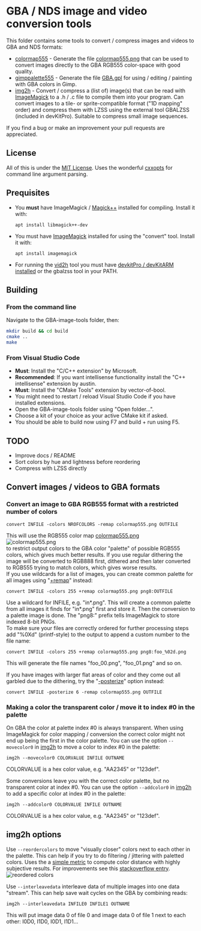 # GBA / NDS image and video conversion tools

This folder contains some tools to convert / compress images and videos to GBA and NDS formats:  

* [colormap555](colormap555.cpp) - Generate the file [colormap555.png](colormap555.png) that can be used to convert images directly to the GBA RGB555 color-space with good quality.
* [gimppalette555](gimppalette555.cpp) - Generate the file [GBA.gpl](GBA.gpl) for using / editing / painting with GBA colors in Gimp.
* [img2h](img2h.cpp) - Convert / compress a (list of) image(s) that can be read with [ImageMagick](https://imagemagick.org/index.php) to a .h / .c file to compile them into your program. Can convert images to a tile- or sprite-compatible format ("1D mapping" order) and compress them with LZSS using the external tool GBALZSS (included in devKitPro). Suitable to compress small image sequences.

If you find a bug or make an improvement your pull requests are appreciated.

## License

All of this is under the [MIT License](LICENSE). Uses the wonderful [cxxopts](https://github.com/jarro2783/cxxopts) for command line argument parsing.

## Prequisites

* You **must** have ImageMagick / [Magick++](https://imagemagick.org/script/magick++.php) installed for compiling. Install it with:

  ```apt install libmagick++-dev```

* You must have [ImageMagick](https://imagemagick.org/index.php) installed for using the "convert" tool. Install it with:

  ```apt install imagemagick```

* For running the [vid2h](vid2h.cpp) tool you must have [devkitPro / devKitARM](https://devkitpro.org) [installed](https://devkitpro.org/wiki/Getting_Started) or the gbalzss tool in your PATH.

## Building

### From the command line

Navigate to the GBA-image-tools folder, then:

```sh
mkdir build && cd build
cmake ..
make
```

### From Visual Studio Code

* **Must**: Install the "C/C++ extension" by Microsoft.
* **Recommended**: If you want intellisense functionality install the "C++ intellisense" extension by austin.
* **Must**: Install the "CMake Tools" extension by vector-of-bool.
* You might need to restart / reload Visual Studio Code if you have installed extensions.
* Open the GBA-image-tools folder using "Open folder...".
* Choose a kit of your choice as your active CMake kit if asked.
* You should be able to build now using F7 and build + run using F5.

## TODO

* Improve docs / README
* Sort colors by hue and lightness before reordering
* Compress with LZSS directly

## Convert images / videos to GBA formats

### Convert an image to GBA RGB555 format with a restricted number of colors

```convert INFILE -colors NROFCOLORS -remap colormap555.png OUTFILE```

This will use the RGB555 color map [colormap555.png](colormap555.png)  
![colormap555.png](colormap555.png)  
to restrict output colors to the GBA color "palette" of possible RGB555 colors, which gives much better results. If you use regular dithering the image will be converted to RGB888 first, dithered and then later converted to RGB555 trying to match colors, which gives worse results.  
If you use wildcards for a list of images, you can create common palette for all images using "[+remap](https://www.imagemagick.org/script/command-line-options.php?#remap)" instead:

```convert INFILE -colors 255 +remap colormap555.png png8:OUTFILE```

Use a wildcard for INFILE, e.g. "in*.png". This will create a common palette from all images it finds for "in*.png" first and store it. Then the conversion to a palette image is done. The "png8:" prefix tells ImageMagick to store indexed 8-bit PNGs.  
To make sure your files are correctly ordered for further processing steps add "%0Xd" (printf-style) to the output to append a custom number to the file name:

```convert INFILE -colors 255 +remap colormap555.png png8:foo_%02d.png```

This will generate the file names "foo_00.png", "foo_01.png" and so on.

If you have images with larger flat areas of color and they come out all garbled due to the dithering, try the "[-posterize](https://www.imagemagick.org/script/command-line-options.php?#posterize)" option instead:

```convert INFILE -posterize 6 -remap colormap555.png OUTFILE```

### Making a color the transparent color / move it to index #0 in the palette

On GBA the color at palette index #0 is always transparent. When using ImageMagick for color mapping / conversion the correct color might not end up being the first in the color palette. You can use the option ```--movecolor0``` in [img2h](img2h.cpp) to move a color to index #0 in the palette:

```img2h --movecolor0 COLORVALUE INFILE OUTNAME```

COLORVALUE is a hex color value, e.g. "AA2345" or "123def".

Some conversions leave you with the correct color palette, but no transparent color at index #0. You can use the option ```--addcolor0``` in [img2h](img2h.cpp) to add a specific color at index #0 in the palette:

```img2h --addcolor0 COLORVALUE INFILE OUTNAME```

COLORVALUE is a hex color value, e.g. "AA2345" or "123def".

## img2h options

Use ```--reordercolors``` to move "visually closer" colors next to each other in the palette. This can help if you try to do filtering / jittering with paletted colors. Uses the a [simple metric](https://www.compuphase.com/cmetric.htm) to compute color distance with highly subjective results. For improvements see this [stackoverflow entry](https://stackoverflow.com/a/40950076).  
![reordered colors](reorderedcolors.png)

Use ```--interleavedata``` interleave data of multiple images into one data "stream". This can help save wait cycles on the GBA by combining reads:

```img2h --interleavedata INFILE0 INFILE1 OUTNAME```

This will put image data 0 of file 0 and image data 0 of file 1 next to each other: I0D0, I1D0, I0D1, I1D1...
